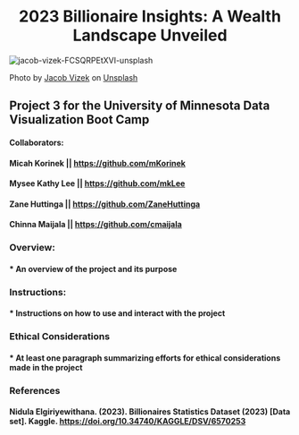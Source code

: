 # <div align="center"> 2023 Billionaire Insights: A Wealth Landscape Unveiled </div>

![jacob-vizek-FCSQRPEtXVI-unsplash](https://github.com/user-attachments/assets/cd3d4044-9105-47fe-94b6-8a0e296b4f3d)

Photo by <a href="https://unsplash.com/@jakevizek?utm_content=creditCopyText&utm_medium=referral&utm_source=unsplash">Jacob Vizek</a> on <a href="https://unsplash.com/photos/white-porsche-911-parked-in-front-of-building-FCSQRPEtXVI?utm_content=creditCopyText&utm_medium=referral&utm_source=unsplash">Unsplash</a>
  
## Project 3 for the University of Minnesota Data Visualization Boot Camp

#### Collaborators: 
#### Micah Korinek || https://github.com/mKorinek
#### Mysee Kathy Lee || https://github.com/mkLee
#### Zane Huttinga || https://github.com/ZaneHuttinga
#### Chinna Maijala || https://github.com/cmaijala

### Overview: 

####  * An overview of the project and its purpose  

### Instructions:

####  * Instructions on how to use and interact with the project


### Ethical Considerations

####  * At least one paragraph summarizing efforts for ethical considerations made in the project

### References 

####  Nidula Elgiriyewithana. (2023). Billionaires Statistics Dataset (2023) [Data set]. Kaggle. https://doi.org/10.34740/KAGGLE/DSV/6570253




